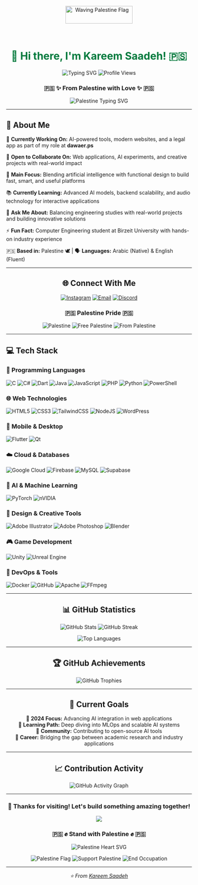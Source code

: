 <!-- Palestine-themed Background Container -->
<div align="center">

<!-- Palestine Flag Background - Animated Giphy Flag -->
<p align="center">
  <img src="https://media3.giphy.com/media/v1.Y2lkPTc5MGI3NjExNnczanoxOHIycnA4M3E4Nm9zbzlldjM1d3hldnRhY2xwcDFkOG1rbSZlcD12MV9pbnRlcm5hbF9naWZfYnlfaWQmY3Q9Zw/8c4zSICCI2BTDHco2j/giphy.gif" alt="Waving Palestine Flag" width="60%" style="max-height:80px; border-radius: 8px;" />
</p>

# <span style="color: #007A3D;">💫 Hi there, I'm Kareem Saadeh! 🇵🇸</span>

<img src="https://readme-typing-svg.herokuapp.com?font=Fira+Code&pause=1000&color=CE1126&center=true&vCenter=true&width=700&lines=🇵🇸+Palestinian+Developer;Full+Stack+Developer;AI+Enthusiast;Computer+Engineering+Student;Building+the+Future+with+Code;Free+Palestine+🕊️" alt="Typing SVG" />

<img src="https://komarev.com/ghpvc/?username=KareemSaadeh&label=Profile%20views&color=007A3D&style=for-the-badge" alt="Profile Views" />

### 🇵🇸 ✨ From Palestine with Love ✨ 🇵🇸
<img src="https://readme-typing-svg.herokuapp.com?font=Fira+Code&pause=2000&color=CE1126&center=true&vCenter=true&width=500&lines=فلسطين+حرة+🇵🇸;Free+Palestine+🕊️;من+فلسطين+بكل+حب" alt="Palestine Typing SVG" />

</div>

---

## 🚀 About Me

🔭 **Currently Working On:** AI-powered tools, modern websites, and a legal app as part of my role at **dawaer.ps**

🤝 **Open to Collaborate On:** Web applications, AI experiments, and creative projects with real-world impact

🎯 **Main Focus:** Blending artificial intelligence with functional design to build fast, smart, and useful platforms

📚 **Currently Learning:** Advanced AI models, backend scalability, and audio technology for interactive applications

💬 **Ask Me About:** Balancing engineering studies with real-world projects and building innovative solutions

⚡ **Fun Fact:** Computer Engineering student at Birzeit University with hands-on industry experience

🇵🇸 **Based in:** Palestine 🕊️ | 🗣️ **Languages:** Arabic (Native) & English (Fluent)

---

<div align="center">

## 🌐 Connect With Me

[![Instagram](https://img.shields.io/badge/Instagram-%23E4405F.svg?style=for-the-badge&logo=Instagram&logoColor=white)](https://www.instagram.com/kareem_saadeh_ps/) 
[![Email](https://img.shields.io/badge/Email-D14836?style=for-the-badge&logo=gmail&logoColor=white)](mailto:kareem.saadeh.dev@gmail.com)
[![Discord](https://img.shields.io/badge/Discord-%237289DA.svg?style=for-the-badge&logo=discord&logoColor=white)](https://discord.com/users/k4g)

### 🇵🇸 Palestine Pride 🇵🇸
![Palestine](https://img.shields.io/badge/🇵🇸_Palestine-CE1126?style=for-the-badge&logoColor=white)
![Free Palestine](https://img.shields.io/badge/Free_Palestine-007A3D?style=for-the-badge&logo=peace&logoColor=white)
![From Palestine](https://img.shields.io/badge/من_فلسطين-000000?style=for-the-badge&logoColor=white)

</div>

---

## 💻 Tech Stack

### 🔧 Programming Languages
![C](https://img.shields.io/badge/c-%2300599C.svg?style=for-the-badge&logo=c&logoColor=white) 
![C#](https://img.shields.io/badge/c%23-%23239120.svg?style=for-the-badge&logo=csharp&logoColor=white) 
![Dart](https://img.shields.io/badge/dart-%230175C2.svg?style=for-the-badge&logo=dart&logoColor=white) 
![Java](https://img.shields.io/badge/java-%23ED8B00.svg?style=for-the-badge&logo=openjdk&logoColor=white) 
![JavaScript](https://img.shields.io/badge/javascript-%23323330.svg?style=for-the-badge&logo=javascript&logoColor=%23F7DF1E) 
![PHP](https://img.shields.io/badge/php-%23777BB4.svg?style=for-the-badge&logo=php&logoColor=white) 
![Python](https://img.shields.io/badge/python-3670A0?style=for-the-badge&logo=python&logoColor=ffdd54)
![PowerShell](https://img.shields.io/badge/PowerShell-%235391FE.svg?style=for-the-badge&logo=powershell&logoColor=white)

### 🌐 Web Technologies
![HTML5](https://img.shields.io/badge/html5-%23E34F26.svg?style=for-the-badge&logo=html5&logoColor=white) 
![CSS3](https://img.shields.io/badge/css3-%231572B6.svg?style=for-the-badge&logo=css3&logoColor=white)
![TailwindCSS](https://img.shields.io/badge/tailwindcss-%2338B2AC.svg?style=for-the-badge&logo=tailwind-css&logoColor=white) 
![NodeJS](https://img.shields.io/badge/node.js-6DA55F?style=for-the-badge&logo=node.js&logoColor=white) 
![WordPress](https://img.shields.io/badge/WordPress-%23117AC9.svg?style=for-the-badge&logo=WordPress&logoColor=white)

### 📱 Mobile & Desktop
![Flutter](https://img.shields.io/badge/Flutter-%2302569B.svg?style=for-the-badge&logo=Flutter&logoColor=white) 
![Qt](https://img.shields.io/badge/Qt-%23217346.svg?style=for-the-badge&logo=Qt&logoColor=white)

### ☁️ Cloud & Databases
![Google Cloud](https://img.shields.io/badge/GoogleCloud-%234285F4.svg?style=for-the-badge&logo=google-cloud&logoColor=white) 
![Firebase](https://img.shields.io/badge/firebase-a08021?style=for-the-badge&logo=firebase&logoColor=ffcd34) 
![MySQL](https://img.shields.io/badge/mysql-4479A1.svg?style=for-the-badge&logo=mysql&logoColor=white) 
![Supabase](https://img.shields.io/badge/Supabase-3ECF8E?style=for-the-badge&logo=supabase&logoColor=white)

### 🤖 AI & Machine Learning
![PyTorch](https://img.shields.io/badge/PyTorch-%23EE4C2C.svg?style=for-the-badge&logo=PyTorch&logoColor=white) 
![nVIDIA](https://img.shields.io/badge/cuda-000000.svg?style=for-the-badge&logo=nVIDIA&logoColor=green)

### 🎨 Design & Creative Tools
![Adobe Illustrator](https://img.shields.io/badge/adobe%20illustrator-%23FF9A00.svg?style=for-the-badge&logo=adobe%20illustrator&logoColor=white) 
![Adobe Photoshop](https://img.shields.io/badge/adobe%20photoshop-%2331A8FF.svg?style=for-the-badge&logo=adobe%20photoshop&logoColor=white) 
![Blender](https://img.shields.io/badge/blender-%23F5792A.svg?style=for-the-badge&logo=blender&logoColor=white)

### 🎮 Game Development
![Unity](https://img.shields.io/badge/unity-%23000000.svg?style=for-the-badge&logo=unity&logoColor=white) 
![Unreal Engine](https://img.shields.io/badge/unrealengine-%23313131.svg?style=for-the-badge&logo=unrealengine&logoColor=white)

### 🔧 DevOps & Tools
![Docker](https://img.shields.io/badge/docker-%230db7ed.svg?style=for-the-badge&logo=docker&logoColor=white) 
![GitHub](https://img.shields.io/badge/github-%23121011.svg?style=for-the-badge&logo=github&logoColor=white) 
![Apache](https://img.shields.io/badge/apache-%23D42029.svg?style=for-the-badge&logo=apache&logoColor=white)
![FFmpeg](https://shields.io/badge/FFmpeg-%23171717.svg?logo=ffmpeg&style=for-the-badge&labelColor=171717&logoColor=5cb85c)

---

<div align="center">

## 📊 GitHub Statistics

![GitHub Stats](https://github-readme-stats.vercel.app/api?username=KareemSaadeh&show_icons=true&theme=tokyonight&hide_border=true&count_private=true)
![GitHub Streak](https://github-readme-streak-stats.herokuapp.com/?user=KareemSaadeh&theme=tokyonight&hide_border=true)

![Top Languages](https://github-readme-stats.vercel.app/api/top-langs/?username=KareemSaadeh&theme=tokyonight&hide_border=true&layout=compact&langs_count=8)

</div>

---

<div align="center">

## 🏆 GitHub Achievements

![GitHub Trophies](https://github-profile-trophy.vercel.app/?username=KareemSaadeh&theme=tokyonight&no-frame=true&no-bg=false&margin-w=4&column=6)

</div>

---

<div align="center">

## 🎯 Current Goals

🔹 **2024 Focus:** Advancing AI integration in web applications  
🔹 **Learning Path:** Deep diving into MLOps and scalable AI systems  
🔹 **Community:** Contributing to open-source AI tools  
🔹 **Career:** Bridging the gap between academic research and industry applications  

</div>

---

<div align="center">

## 📈 Contribution Activity

![GitHub Activity Graph](https://github-readme-activity-graph.vercel.app/graph?username=KareemSaadeh&bg_color=1a1b27&color=70a5fd&line=bf91f3&point=38bdae&area=true&hide_border=true)

</div>

---

<div align="center">

### 💙 Thanks for visiting! Let's build something amazing together! 

[![](https://visitcount.itsvg.in/api?id=KareemSaadeh&icon=2&color=1)](https://visitcount.itsvg.in)

### 🇵🇸 ✊ Stand with Palestine ✊ 🇵🇸
<img src="https://readme-typing-svg.herokuapp.com?font=Fira+Code&pause=1500&color=CE1126&center=true&vCenter=true&width=400&lines=🇵🇸+فلسطين+في+القلب+🇵🇸;Palestine+in+the+Heart+❤️;Free+Palestine+Forever+🕊️" alt="Palestine Heart SVG" />

![Palestine Flag](https://img.shields.io/badge/🇵🇸_فلسطين_حرة-CE1126?style=for-the-badge&logoColor=white)
![Support Palestine](https://img.shields.io/badge/Support_Palestine-007A3D?style=for-the-badge&logoColor=white)
![End Occupation](https://img.shields.io/badge/End_Occupation-000000?style=for-the-badge&logoColor=white)

</div>

---

<div align="center">
  <i>⭐️ From <a href="https://github.com/KareemSaadeh">Kareem Saadeh</a></i>
</div>
